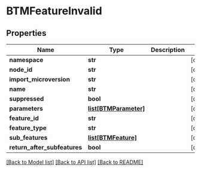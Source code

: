 # BTMFeatureInvalid

## Properties
Name | Type | Description | Notes
------------ | ------------- | ------------- | -------------
**namespace** | **str** |  | [optional] 
**node_id** | **str** |  | [optional] 
**import_microversion** | **str** |  | [optional] 
**name** | **str** |  | [optional] 
**suppressed** | **bool** |  | [optional] 
**parameters** | [**list[BTMParameter]**](BTMParameter.md) |  | [optional] 
**feature_id** | **str** |  | [optional] 
**feature_type** | **str** |  | [optional] 
**sub_features** | [**list[BTMFeature]**](BTMFeature.md) |  | [optional] 
**return_after_subfeatures** | **bool** |  | [optional] 

[[Back to Model list]](../README.md#documentation-for-models) [[Back to API list]](../README.md#documentation-for-api-endpoints) [[Back to README]](../README.md)


